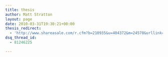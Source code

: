 ```yaml
---
title: thesis
author: Matt Stratton
layout: page
date: 2010-03-31T19:30:21+00:00
thesis_redirect:
  - 'http://www.shareasale.com/r.cfm?b=210935&u=404372&m=24570&urllink=&afftrack='
dsq_thread_id:
  - 81246225

---
```


